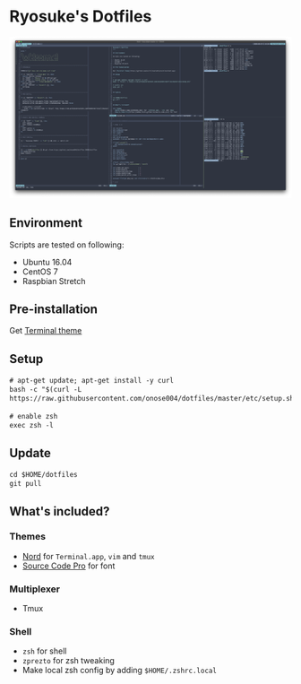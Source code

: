 Ryosuke's Dotfiles
===

![](./sample/terminal.png)

## Environment

Scripts are tested on following:

- Ubuntu 16.04
- CentOS 7
- Raspbian Stretch

## Pre-installation

Get [Terminal theme](https://github.com/arcticicestudio/nord-terminal-app)

## Setup

```
# apt-get update; apt-get install -y curl
bash -c "$(curl -L https://raw.githubusercontent.com/onose004/dotfiles/master/etc/setup.sh)"

# enable zsh
exec zsh -l
```

## Update

```
cd $HOME/dotfiles
git pull
```

## What's included?

### Themes
- [Nord](https://www.nordtheme.com/) for `Terminal.app`, `vim` and `tmux`
- [Source Code Pro](https://adobe-fonts.github.io/source-code-pro/) for font

### Multiplexer
- Tmux

### Shell
- `zsh` for shell
- `zprezto` for zsh tweaking
- Make local zsh config by adding `$HOME/.zshrc.local`

